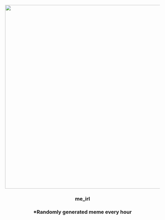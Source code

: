 <p align="center">
        <img src="https://i.redd.it/zyfjdq5rk1q81.png" width="600" height="600">
        </p>
        <h3 align="center">me_irl</h3>
        <h3 align="center">*Randomly generated meme every hour</h3>
    